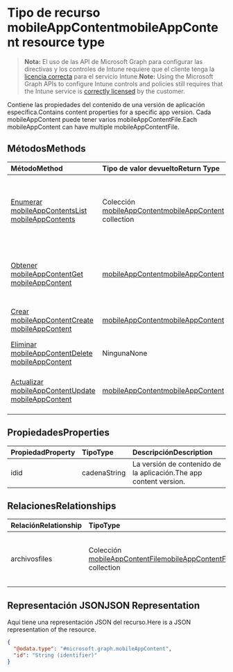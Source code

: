 # <a name="mobileappcontent-resource-type"></a><span data-ttu-id="8feeb-101">Tipo de recurso mobileAppContent</span><span class="sxs-lookup"><span data-stu-id="8feeb-101">mobileAppContent resource type</span></span>

> <span data-ttu-id="8feeb-102">**Nota:** El uso de las API de Microsoft Graph para configurar las directivas y los controles de Intune requiere que el cliente tenga la [licencia correcta](https://go.microsoft.com/fwlink/?linkid=839381) para el servicio Intune.</span><span class="sxs-lookup"><span data-stu-id="8feeb-102">**Note:** Using the Microsoft Graph APIs to configure Intune controls and policies still requires that the Intune service is [correctly licensed](https://go.microsoft.com/fwlink/?linkid=839381) by the customer.</span></span>

<span data-ttu-id="8feeb-103">Contiene las propiedades del contenido de una versión de aplicación específica.</span><span class="sxs-lookup"><span data-stu-id="8feeb-103">Contains content properties for a specific app version.</span></span> <span data-ttu-id="8feeb-104">Cada mobileAppContent puede tener varios mobileAppContentFile.</span><span class="sxs-lookup"><span data-stu-id="8feeb-104">Each mobileAppContent can have multiple mobileAppContentFile.</span></span>
## <a name="methods"></a><span data-ttu-id="8feeb-105">Métodos</span><span class="sxs-lookup"><span data-stu-id="8feeb-105">Methods</span></span>
|<span data-ttu-id="8feeb-106">Método</span><span class="sxs-lookup"><span data-stu-id="8feeb-106">Method</span></span>|<span data-ttu-id="8feeb-107">Tipo de valor devuelto</span><span class="sxs-lookup"><span data-stu-id="8feeb-107">Return Type</span></span>|<span data-ttu-id="8feeb-108">Descripción</span><span class="sxs-lookup"><span data-stu-id="8feeb-108">Description</span></span>|
|:---|:---|:---|
|[<span data-ttu-id="8feeb-109">Enumerar mobileAppContents</span><span class="sxs-lookup"><span data-stu-id="8feeb-109">List mobileAppContents</span></span>](../api/intune_apps_mobileappcontent_list.md)|<span data-ttu-id="8feeb-110">Colección [mobileAppContent](../resources/intune_apps_mobileappcontent.md)</span><span class="sxs-lookup"><span data-stu-id="8feeb-110">[mobileAppContent](../resources/intune_apps_mobileappcontent.md) collection</span></span>|<span data-ttu-id="8feeb-111">Enumere las propiedades y las relaciones de los objetos [mobileAppContent](../resources/intune_apps_mobileappcontent.md).</span><span class="sxs-lookup"><span data-stu-id="8feeb-111">List properties and relationships of the [mobileAppContent](../resources/intune_apps_mobileappcontent.md) objects.</span></span>|
|[<span data-ttu-id="8feeb-112">Obtener mobileAppContent</span><span class="sxs-lookup"><span data-stu-id="8feeb-112">Get mobileAppContent</span></span>](../api/intune_apps_mobileappcontent_get.md)|[<span data-ttu-id="8feeb-113">mobileAppContent</span><span class="sxs-lookup"><span data-stu-id="8feeb-113">mobileAppContent</span></span>](../resources/intune_apps_mobileappcontent.md)|<span data-ttu-id="8feeb-114">Lea las propiedades y las relaciones del objeto [mobileAppContent](../resources/intune_apps_mobileappcontent.md).</span><span class="sxs-lookup"><span data-stu-id="8feeb-114">Read properties and relationships of the [mobileAppContent](../resources/intune_apps_mobileappcontent.md) object.</span></span>|
|[<span data-ttu-id="8feeb-115">Crear mobileAppContent</span><span class="sxs-lookup"><span data-stu-id="8feeb-115">Create mobileAppContent</span></span>](../api/intune_apps_mobileappcontent_create.md)|[<span data-ttu-id="8feeb-116">mobileAppContent</span><span class="sxs-lookup"><span data-stu-id="8feeb-116">mobileAppContent</span></span>](../resources/intune_apps_mobileappcontent.md)|<span data-ttu-id="8feeb-117">Cree un objeto [mobileAppContent](../resources/intune_apps_mobileappcontent.md).</span><span class="sxs-lookup"><span data-stu-id="8feeb-117">Create a new [mobileAppContent](../resources/intune_apps_mobileappcontent.md) object.</span></span>|
|[<span data-ttu-id="8feeb-118">Eliminar mobileAppContent</span><span class="sxs-lookup"><span data-stu-id="8feeb-118">Delete mobileAppContent</span></span>](../api/intune_apps_mobileappcontent_delete.md)|<span data-ttu-id="8feeb-119">Ninguna</span><span class="sxs-lookup"><span data-stu-id="8feeb-119">None</span></span>|<span data-ttu-id="8feeb-120">Elimina un [mobileAppContent](../resources/intune_apps_mobileappcontent.md)</span><span class="sxs-lookup"><span data-stu-id="8feeb-120">Deletes a [mobileAppContent](../resources/intune_apps_mobileappcontent.md).</span></span>|
|[<span data-ttu-id="8feeb-121">Actualizar mobileAppContent</span><span class="sxs-lookup"><span data-stu-id="8feeb-121">Update mobileAppContent</span></span>](../api/intune_apps_mobileappcontent_update.md)|[<span data-ttu-id="8feeb-122">mobileAppContent</span><span class="sxs-lookup"><span data-stu-id="8feeb-122">mobileAppContent</span></span>](../resources/intune_apps_mobileappcontent.md)|<span data-ttu-id="8feeb-123">Actualice las propiedades de un objeto [mobileAppContent](../resources/intune_apps_mobileappcontent.md).</span><span class="sxs-lookup"><span data-stu-id="8feeb-123">Update the properties of a [mobileAppContent](../resources/intune_apps_mobileappcontent.md) object.</span></span>|

## <a name="properties"></a><span data-ttu-id="8feeb-124">Propiedades</span><span class="sxs-lookup"><span data-stu-id="8feeb-124">Properties</span></span>
|<span data-ttu-id="8feeb-125">Propiedad</span><span class="sxs-lookup"><span data-stu-id="8feeb-125">Property</span></span>|<span data-ttu-id="8feeb-126">Tipo</span><span class="sxs-lookup"><span data-stu-id="8feeb-126">Type</span></span>|<span data-ttu-id="8feeb-127">Descripción</span><span class="sxs-lookup"><span data-stu-id="8feeb-127">Description</span></span>|
|:---|:---|:---|
|<span data-ttu-id="8feeb-128">id</span><span class="sxs-lookup"><span data-stu-id="8feeb-128">id</span></span>|<span data-ttu-id="8feeb-129">cadena</span><span class="sxs-lookup"><span data-stu-id="8feeb-129">String</span></span>|<span data-ttu-id="8feeb-130">La versión de contenido de la aplicación.</span><span class="sxs-lookup"><span data-stu-id="8feeb-130">The app content version.</span></span>|

## <a name="relationships"></a><span data-ttu-id="8feeb-131">Relaciones</span><span class="sxs-lookup"><span data-stu-id="8feeb-131">Relationships</span></span>
|<span data-ttu-id="8feeb-132">Relación</span><span class="sxs-lookup"><span data-stu-id="8feeb-132">Relationship</span></span>|<span data-ttu-id="8feeb-133">Tipo</span><span class="sxs-lookup"><span data-stu-id="8feeb-133">Type</span></span>|<span data-ttu-id="8feeb-134">Descripción</span><span class="sxs-lookup"><span data-stu-id="8feeb-134">Description</span></span>|
|:---|:---|:---|
|<span data-ttu-id="8feeb-135">archivos</span><span class="sxs-lookup"><span data-stu-id="8feeb-135">files</span></span>|<span data-ttu-id="8feeb-136">Colección [mobileAppContentFile](../resources/intune_apps_mobileappcontentfile.md)</span><span class="sxs-lookup"><span data-stu-id="8feeb-136">[mobileAppContentFile](../resources/intune_apps_mobileappcontentfile.md) collection</span></span>|<span data-ttu-id="8feeb-137">La lista de archivos de esta versión de contenido de la aplicación.</span><span class="sxs-lookup"><span data-stu-id="8feeb-137">The list of files for this app content version.</span></span>|

## <a name="json-representation"></a><span data-ttu-id="8feeb-138">Representación JSON</span><span class="sxs-lookup"><span data-stu-id="8feeb-138">JSON Representation</span></span>
<span data-ttu-id="8feeb-139">Aquí tiene una representación JSON del recurso.</span><span class="sxs-lookup"><span data-stu-id="8feeb-139">Here is a JSON representation of the resource.</span></span>
<!-- {
  "blockType": "resource",
  "keyProperty": "id",
  "@odata.type": "microsoft.graph.mobileAppContent"
}
-->
``` json
{
  "@odata.type": "#microsoft.graph.mobileAppContent",
  "id": "String (identifier)"
}
```



